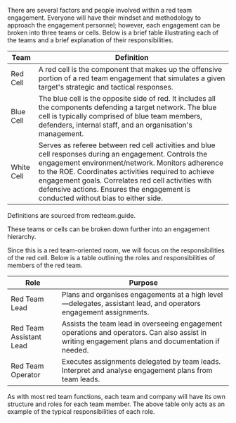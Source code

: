 There are several factors and people involved within a red team engagement. Everyone will have their mindset and methodology to approach the engagement personnel; however, each engagement can be broken into three teams or cells. Below is a brief table illustrating each of the teams and a brief explanation of their responsibilities.

| Team      | Definition |
|-----------|-------------|
| Red Cell  | A red cell is the component that makes up the offensive portion of a red team engagement that simulates a given target's strategic and tactical responses. |
| Blue Cell | The blue cell is the opposite side of red. It includes all the components defending a target network. The blue cell is typically comprised of blue team members, defenders, internal staff, and an organisation's management. |
| White Cell| Serves as referee between red cell activities and blue cell responses during an engagement. Controls the engagement environment/network. Monitors adherence to the ROE. Coordinates activities required to achieve engagement goals. Correlates red cell activities with defensive actions. Ensures the engagement is conducted without bias to either side. |

Definitions are sourced from redteam.guide.

These teams or cells can be broken down further into an engagement hierarchy.

Since this is a red team-oriented room, we will focus on the responsibilities of the red cell. Below is a table outlining the roles and responsibilities of members of the red team.

| Role                   | Purpose |
|------------------------|---------|
| Red Team Lead          | Plans and organises engagements at a high level—delegates, assistant lead, and operators engagement assignments. |
| Red Team Assistant Lead| Assists the team lead in overseeing engagement operations and operators. Can also assist in writing engagement plans and documentation if needed. |
| Red Team Operator      | Executes assignments delegated by team leads. Interpret and analyse engagement plans from team leads. |

As with most red team functions, each team and company will have its own structure and roles for each team member. The above table only acts as an example of the typical responsibilities of each role.